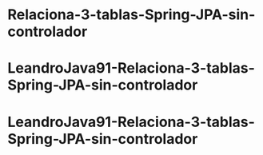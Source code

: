 # Relaciona-3-tablas-Spring-JPA-sin-controlador
# LeandroJava91-Relaciona-3-tablas-Spring-JPA-sin-controlador
# LeandroJava91-Relaciona-3-tablas-Spring-JPA-sin-controlador
